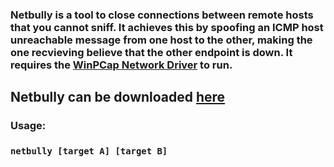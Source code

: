 ### Netbully is a tool to close connections between remote hosts that you cannot sniff. It achieves this by spoofing an ICMP host unreachable message from one host to the other, making the one recvieving believe that the other endpoint is down. It requires the [WinPCap Network Driver](https://www.winpcap.org/default.htm) to run.
## Netbully can be downloaded [here](https://github.com/jptr218/netbully/raw/main/netbully.exe)
### Usage:

### `netbully [target A] [target B]`
